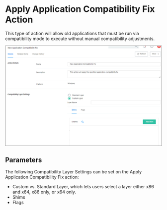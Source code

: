 [title]: # (Apply Application Compatibility)
[tags]: # (action)
[priority]: # (5)
# Apply Application Compatibility Fix Action

This type of action will allow old applications that must be run via compatibility mode to execute  without manual compatibility adjustments.

![Apply Application Compatibility Fix Action Details](images/apply-app-compat.png "Apply Application Compatibility Fix Action Details")

## Parameters

The following Compatibility Layer Settings can be set on the Apply Application Compatibility Fix action:

* Custom vs. Standard Layer, which lets users select a layer either x86 and x64, x86 only, or x64 only.
* Shims
* Flags

